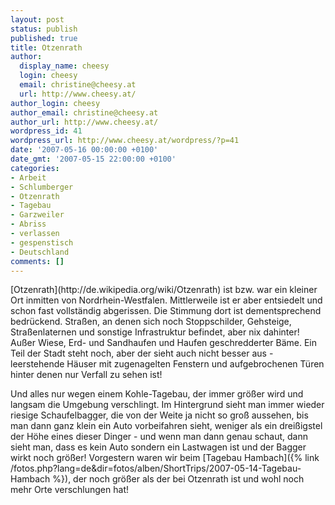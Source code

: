 ```yaml
---
layout: post
status: publish
published: true
title: Otzenrath
author:
  display_name: cheesy
  login: cheesy
  email: christine@cheesy.at
  url: http://www.cheesy.at/
author_login: cheesy
author_email: christine@cheesy.at
author_url: http://www.cheesy.at/
wordpress_id: 41
wordpress_url: http://www.cheesy.at/wordpress/?p=41
date: '2007-05-16 00:00:00 +0100'
date_gmt: '2007-05-15 22:00:00 +0100'
categories:
- Arbeit
- Schlumberger
- Otzenrath
- Tagebau
- Garzweiler
- Abriss
- verlassen
- gespenstisch
- Deutschland
comments: []
---
```

<!--:de--><!-- 3517-->[Otzenrath](http://de.wikipedia.org/wiki/Otzenrath) ist bzw. war ein kleiner Ort inmitten von Nordrhein-Westfalen. Mittlerweile ist er aber entsiedelt und schon fast vollständig abgerissen. Die Stimmung dort ist dementsprechend bedrückend. Straßen, an denen sich noch Stoppschilder, Gehsteige, Straßenlaternen und sonstige Infrastruktur befindet, aber nix dahinter! Außer Wiese, Erd- und Sandhaufen und Haufen geschredderter Bäme. Ein Teil der Stadt steht noch, aber der sieht auch nicht besser aus - leerstehende Häuser mit zugenagelten Fenstern und aufgebrochenen Türen hinter denen nur Verfall zu sehen ist!
Und alles nur wegen einem Kohle-Tagebau, der immer größer wird und langsam die Umgebung verschlingt. Im Hintergrund sieht man immer wieder riesige Schaufelbagger, die von der Weite ja nicht so groß aussehen, bis man dann ganz klein ein Auto vorbeifahren sieht, weniger als ein dreißigstel der Höhe eines dieser Dinger - und wenn man dann genau schaut, dann sieht man, dass es kein Auto sondern ein Lastwagen ist und der Bagger wirkt noch größer!
Vorgestern waren wir beim [Tagebau Hambach]({% link /fotos.php?lang=de&dir=fotos/alben/ShortTrips/2007-05-14-Tagebau-Hambach %}), der noch größer als der bei Otzenrath ist und wohl noch mehr Orte verschlungen hat!<!--:-->
